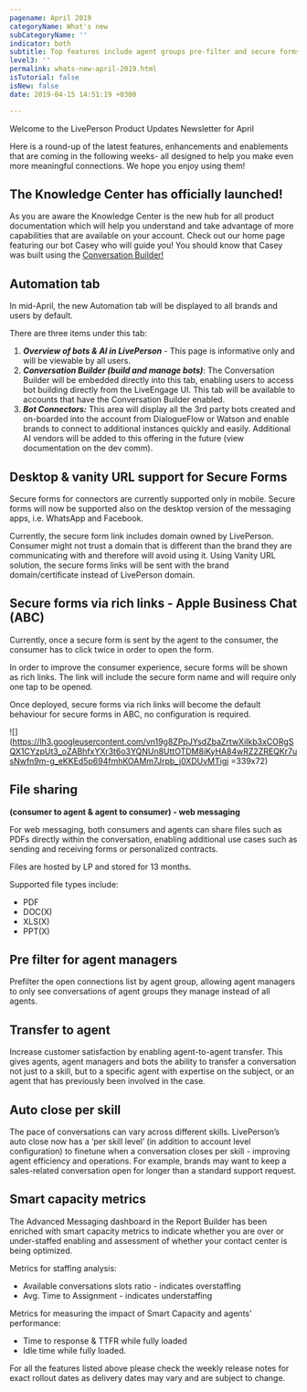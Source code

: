 ```yaml
---
pagename: April 2019
categoryName: What's new
subCategoryName: ''
indicator: both
subtitle: Top features include agent groups pre-filter and secure forms for desktop
level3: ''
permalink: whats-new-april-2019.html
isTutorial: false
isNew: false
date: 2019-04-15 14:51:19 +0300

---
```

Welcome to the LivePerson Product Updates Newsletter for April

Here is a round-up of the latest features, enhancements and enablements that are coming in the following weeks- all designed to help you make even more meaningful connections. We hope you enjoy using them!

## The Knowledge Center has officially launched!

As you are aware the Knowledge Center is the new hub for all product documentation which will help you understand and take advantage of more capabilities that are available on your account. Check out our home page featuring our bot Casey who will guide you! You should know that Casey was built using the [Conversation Builder!](https://knowledge.liveperson.com/ai-bots-automation-conversation-builder-conversation-builder-overview.html)

## Automation tab

In mid-April, the new Automation tab will be displayed to all brands and users by default.

There are three items under this tab:

1. **_Overview of bots & AI in LivePerson_** - This page is informative only and will be viewable by all users.
2. **_Conversation Builder (build and manage bots)_**: The Conversation Builder will be embedded directly into this tab, enabling users to access bot building directly from the LiveEngage UI. This tab will be available to accounts that have the Conversation Builder enabled.
3. **_Bot Connectors:_** This area will display all the 3rd party bots created and on-boarded into the account from DialogueFlow or Watson and enable brands to connect to additional instances quickly and easily. Additional AI vendors will be added to this offering in the future (view documentation on the dev comm).

## Desktop & vanity URL support for Secure Forms

Secure forms for connectors are currently supported only in mobile. Secure forms will now be supported also on the desktop version of the messaging apps, i.e. WhatsApp and Facebook.

Currently, the secure form link includes domain owned by LivePerson. Consumer might not trust a domain that is different than the brand they are communicating with and therefore will avoid using it. Using Vanity URL solution, the secure forms links will be sent with the brand domain/certificate instead of LivePerson domain.

## Secure forms via rich links - Apple Business Chat (ABC)

Currently, once a secure form is sent by the agent to the consumer, the consumer has to click twice in order to open the form.

In order to improve the consumer experience, secure forms will be shown as rich links. The link will include the secure form name and will require only one tap to be opened.

Once deployed, secure forms via rich links will become the default behaviour for secure forms in ABC, no configuration is required.

![](https://lh3.googleusercontent.com/vn19g8ZPpJYsdZbaZrtwXiIkb3xCORgSQX1CYzpUt3_oZABhfxYXr3t6o3YQNUn8UttOTDM8iKyHA84wRZ2ZREQKr7usNwfn9m-g_eKKEd5p694fmhKOAMm7Jrpb_j0XDUvMTigj =339x72)

## File sharing

**(consumer to agent & agent to consumer) - web messaging**

For web messaging, both consumers and agents can share files such as PDFs directly within the conversation, enabling additional use cases such as sending and receiving forms or personalized contracts.

Files are hosted by LP and stored for 13 months.

Supported file types include:

* PDF
* DOC(X)
* XLS(X)
* PPT(X)

## Pre filter for agent managers

Prefilter the open connections list by agent group, allowing agent managers to only see conversations of agent groups they manage instead of all agents.

## Transfer to agent

Increase customer satisfaction by enabling agent-to-agent transfer. This gives agents, agent managers and bots the ability to transfer a conversation not just to a skill, but to a specific agent with expertise on the subject, or an agent that has previously been involved in the case.

## Auto close per skill

The pace of conversations can vary across different skills. LivePerson’s auto close now has a ‘per skill level’ (in addition to account level configuration) to finetune when a conversation closes per skill - improving agent efficiency and operations. For example, brands may want to keep a sales-related conversation open for longer than a standard support request.

## Smart capacity metrics

The Advanced Messaging dashboard in the Report Builder has been enriched with smart capacity metrics to indicate whether you are over or under-staffed enabling and assessment of whether your contact center is being optimized.

Metrics for staffing analysis:

* Available conversations slots ratio - indicates overstaffing
* Avg. Time to Assignment - indicates understaffing

Metrics for measuring the impact of Smart Capacity and agents' performance:

* Time to response & TTFR while fully loaded
* Idle time while fully loaded.

For all the features listed above please check the weekly release notes for exact rollout dates as delivery dates may vary and are subject to change.